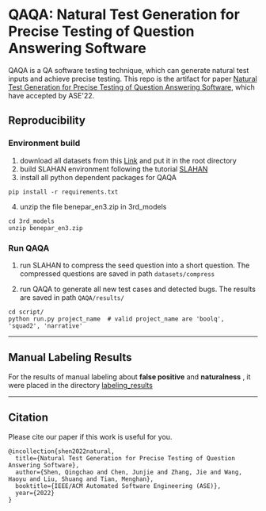 # QAQA: Natural Test Generation for Precise Testing of Question Answering Software
QAQA is a QA software testing technique, which can generate natural test inputs and achieve precise testing.
This repo is the artifact for paper [Natural Test Generation for Precise Testing of Question Answering Software](https://drive.google.com/file/d/1Cw_h3maEIQGnywAGwj6NAoPuI5DaOweH/view?usp=sharing), which have accepted by ASE'22.



## Reproducibility

### Environment build

1. download all datasets from this [Link](https://drive.google.com/drive/folders/18tbGI89R3S9YIYRPHxIZcv6drQCJZ6RE?usp=sharing) and put it in the root directory
2. build SLAHAN environment following the tutorial [SLAHAN](https://github.com/kamigaito/SLAHAN)
3. install all python dependent packages for QAQA
```
pip install -r requirements.txt
```
4. unzip the file benepar_en3.zip in 3rd_models
```
cd 3rd_models
unzip benepar_en3.zip
```


### Run QAQA

1. run SLAHAN to compress the seed question into a short question. 
The compressed questions are saved in path `datasets/compress`

2. run QAQA to generate all new test cases and detected bugs. 
The results are saved in path `QAQA/results/`

```
cd script/
python run.py project_name  # valid project_name are 'boolq', 'squad2', 'narrative' 
```


----

## Manual Labeling Results

For the results of manual labeling about **false positive** and **naturalness** , it were placed in the directory [labeling_results](./labeling_results)

-----

## Citation
Please cite our paper if this work is useful for you.
```
@incollection{shen2022natural,
  title={Natural Test Generation for Precise Testing of Question Answering Software},
  author={Shen, Qingchao and Chen, Junjie and Zhang, Jie and Wang, Haoyu and Liu, Shuang and Tian, Menghan},
  booktitle={IEEE/ACM Automated Software Engineering (ASE)},
  year={2022}
}
```

